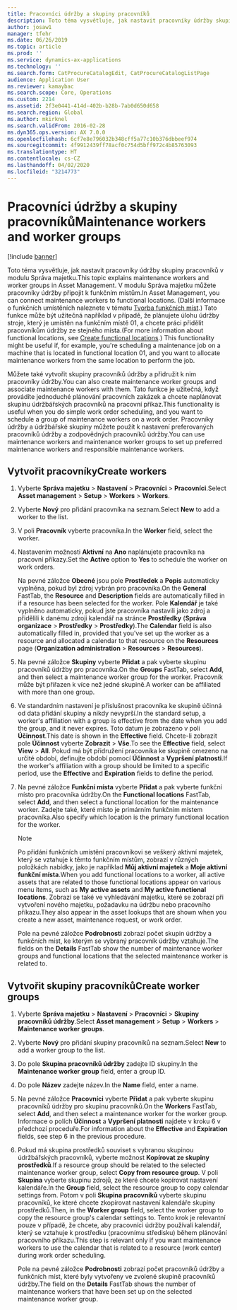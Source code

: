 ```yaml
---
title: Pracovníci údržby a skupiny pracovníků
description: Toto téma vysvětluje, jak nastavit pracovníky údržby skupiny pracovníků v modulu Správa majetku.
author: josaw1
manager: tfehr
ms.date: 06/26/2019
ms.topic: article
ms.prod: ''
ms.service: dynamics-ax-applications
ms.technology: ''
ms.search.form: CatProcureCatalogEdit, CatProcureCatalogListPage
audience: Application User
ms.reviewer: kamaybac
ms.search.scope: Core, Operations
ms.custom: 2214
ms.assetid: 2f3e0441-414d-402b-b28b-7ab0d650d658
ms.search.region: Global
ms.author: mkirknel
ms.search.validFrom: 2016-02-28
ms.dyn365.ops.version: AX 7.0.0
ms.openlocfilehash: 6cf7e8e796032b348cff5a77c10b376dbbeef974
ms.sourcegitcommit: 4f9912439ff78acf0c754d5bff972c4b85763093
ms.translationtype: HT
ms.contentlocale: cs-CZ
ms.lasthandoff: 04/02/2020
ms.locfileid: "3214773"
---
```

# <a name="maintenance-workers-and-worker-groups"></a><span data-ttu-id="12095-103">Pracovníci údržby a skupiny pracovníků</span><span class="sxs-lookup"><span data-stu-id="12095-103">Maintenance workers and worker groups</span></span>

[!include [banner](../../includes/banner.md)]

 

<span data-ttu-id="12095-104">Toto téma vysvětluje, jak nastavit pracovníky údržby skupiny pracovníků v modulu Správa majetku.</span><span class="sxs-lookup"><span data-stu-id="12095-104">This topic explains maintenance workers and worker groups in Asset Management.</span></span> <span data-ttu-id="12095-105">V modulu Správa majetku můžete pracovníky údržby připojit k funkčním místům.</span><span class="sxs-lookup"><span data-stu-id="12095-105">In Asset Management, you can connect maintenance workers to functional locations.</span></span> <span data-ttu-id="12095-106">(Další informace o funkčních umístěních naleznete v tématu [Tvorba funkčních míst](../functional-locations/create-functional-locations.md).) Tato funkce může být užitečná například v případě, že plánujete úlohu údržby stroje, který je umístěn na funkčním místě 01, a chcete práci přidělit pracovníkům údržby ze stejného místa.</span><span class="sxs-lookup"><span data-stu-id="12095-106">(For more information about functional locations, see [Create functional locations](../functional-locations/create-functional-locations.md).) This functionality might be useful if, for example, you're scheduling a maintenance job on a machine that is located in functional location 01, and you want to allocate maintenance workers from the same location to perform the job.</span></span>

<span data-ttu-id="12095-107">Můžete také vytvořit skupiny pracovníků údržby a přidružit k nim pracovníky údržby.</span><span class="sxs-lookup"><span data-stu-id="12095-107">You can also create maintenance worker groups and associate maintenance workers with them.</span></span> <span data-ttu-id="12095-108">Tato funkce je užitečná, když provádíte jednoduché plánování pracovních zakázek a chcete naplánovat skupinu údržbářských pracovníků na pracovní příkaz.</span><span class="sxs-lookup"><span data-stu-id="12095-108">This functionality is useful when you do simple work order scheduling, and you want to schedule a group of maintenance workers on a work order.</span></span> <span data-ttu-id="12095-109">Pracovníky údržby a údržbářské skupiny můžete použít k nastavení preferovaných pracovníků údržby a zodpovědných pracovníků údržby.</span><span class="sxs-lookup"><span data-stu-id="12095-109">You can use maintenance workers and maintenance worker groups to set up preferred maintenance workers and responsible maintenance workers.</span></span> 


## <a name="create-workers"></a><span data-ttu-id="12095-110">Vytvořit pracovníky</span><span class="sxs-lookup"><span data-stu-id="12095-110">Create workers</span></span>

1. <span data-ttu-id="12095-111">Vyberte **Správa majetku** \> **Nastavení** \> **Pracovníci** \> **Pracovníci**.</span><span class="sxs-lookup"><span data-stu-id="12095-111">Select **Asset management** \> **Setup** \> **Workers** \> **Workers**.</span></span>
2. <span data-ttu-id="12095-112">Vyberte **Nový** pro přidání pracovníka na seznam.</span><span class="sxs-lookup"><span data-stu-id="12095-112">Select **New** to add a worker to the list.</span></span>
3. <span data-ttu-id="12095-113">V poli **Pracovník** vyberte pracovníka.</span><span class="sxs-lookup"><span data-stu-id="12095-113">In the **Worker** field, select the worker.</span></span>
4. <span data-ttu-id="12095-114">Nastavením možnosti **Aktivní** na **Ano** naplánujete pracovníka na pracovní příkazy.</span><span class="sxs-lookup"><span data-stu-id="12095-114">Set the **Active** option to **Yes** to schedule the worker on work orders.</span></span>

    <span data-ttu-id="12095-115">Na pevné záložce **Obecné** jsou pole **Prostředek** a **Popis** automaticky vyplněna, pokud byl zdroj vybrán pro pracovníka.</span><span class="sxs-lookup"><span data-stu-id="12095-115">On the **General** FastTab, the **Resource** and **Description** fields are automatically filled in if a resource has been selected for the worker.</span></span> <span data-ttu-id="12095-116">Pole **Kalendář** je také vyplněno automaticky, pokud jste pracovníka nastavili jako zdroj a přidělili k danému zdroji kalendář na stránce **Prostředky** (**Správa organizace** \> **Prostředky** \> **Prostředky**).</span><span class="sxs-lookup"><span data-stu-id="12095-116">The **Calendar** field is also automatically filled in, provided that you've set up the worker as a resource and allocated a calendar to that resource on the **Resources** page (**Organization administration** \> **Resources** \> **Resources**).</span></span>

5. <span data-ttu-id="12095-117">Na pevné záložce **Skupiny** vyberte **Přidat** a pak vyberte skupinu pracovníků údržby pro pracovníka.</span><span class="sxs-lookup"><span data-stu-id="12095-117">On the **Groups** FastTab, select **Add**, and then select a maintenance worker group for the worker.</span></span> <span data-ttu-id="12095-118">Pracovník může být přiřazen k více než jedné skupině.</span><span class="sxs-lookup"><span data-stu-id="12095-118">A worker can be affiliated with more than one group.</span></span>
6. <span data-ttu-id="12095-119">Ve standardním nastavení je příslušnost pracovníka ke skupině účinná od data přidání skupiny a nikdy nevyprší.</span><span class="sxs-lookup"><span data-stu-id="12095-119">In the standard setup, a worker's affiliation with a group is effective from the date when you add the group, and it never expires.</span></span> <span data-ttu-id="12095-120">Toto datum je zobrazeno v poli **Účinnost**.</span><span class="sxs-lookup"><span data-stu-id="12095-120">This date is shown in the **Effective** field.</span></span> <span data-ttu-id="12095-121">Chcete-li zobrazit pole **Účinnost** vyberte **Zobrazit** \> **Vše**.</span><span class="sxs-lookup"><span data-stu-id="12095-121">To see the **Effective** field, select **View** \> **All**.</span></span> <span data-ttu-id="12095-122">Pokud má být přidružení pracovníka ke skupině omezeno na určité období, definujte období pomocí **Účinnost** a **Vypršení platnosti**.</span><span class="sxs-lookup"><span data-stu-id="12095-122">If the worker's affiliation with a group should be limited to a specific period, use the **Effective** and **Expiration** fields to define the period.</span></span>
7. <span data-ttu-id="12095-123">Na pevné záložce **Funkční místa** vyberte **Přidat** a pak vyberte funkční místo pro pracovníka údržby.</span><span class="sxs-lookup"><span data-stu-id="12095-123">On the **Functional locations** FastTab, select **Add**, and then select a functional location for the maintenance worker.</span></span> <span data-ttu-id="12095-124">Zadejte také, které místo je primárním funkčním místem pracovníka.</span><span class="sxs-lookup"><span data-stu-id="12095-124">Also specify which location is the primary functional location for the worker.</span></span>

    > [!NOTE]
    > <span data-ttu-id="12095-125">Po přidání funkčních umístění pracovníkovi se veškerý aktivní majetek, který se vztahuje k těmto funkčním místům, zobrazí v různých položkách nabídky, jako je například **Můj aktivní majetek** a **Moje aktivní funkční místa**.</span><span class="sxs-lookup"><span data-stu-id="12095-125">When you add functional locations to a worker, all active assets that are related to those functional locations appear on various menu items, such as **My active assets** and **My active functional locations**.</span></span> <span data-ttu-id="12095-126">Zobrazí se také ve vyhledávání majetku, které se zobrazí při vytvoření nového majetku, požadavku na údržbu nebo pracovního příkazu.</span><span class="sxs-lookup"><span data-stu-id="12095-126">They also appear in the asset lookups that are shown when you create a new asset, maintenance request, or work order.</span></span>

    <span data-ttu-id="12095-127">Pole na pevné záložce **Podrobnosti** zobrazí počet skupin údržby a funkčních míst, ke kterým se vybraný pracovník údržby vztahuje.</span><span class="sxs-lookup"><span data-stu-id="12095-127">The fields on the **Details** FastTab show the number of maintenance worker groups and functional locations that the selected maintenance worker is related to.</span></span>

## <a name="create-worker-groups"></a><span data-ttu-id="12095-128">Vytvořit skupiny pracovníků</span><span class="sxs-lookup"><span data-stu-id="12095-128">Create worker groups</span></span>

1. <span data-ttu-id="12095-129">Vyberte **Správa majetku** \> **Nastavení** \> **Pracovníci** \> **Skupiny pracovníků údržby**.</span><span class="sxs-lookup"><span data-stu-id="12095-129">Select **Asset management** \> **Setup** \> **Workers** \> **Maintenance worker groups**.</span></span>
2. <span data-ttu-id="12095-130">Vyberte **Nový** pro přidání skupiny pracovníků na seznam.</span><span class="sxs-lookup"><span data-stu-id="12095-130">Select **New** to add a worker group to the list.</span></span>
3. <span data-ttu-id="12095-131">Do pole **Skupina pracovníků údržby** zadejte ID skupiny.</span><span class="sxs-lookup"><span data-stu-id="12095-131">In the **Maintenance worker group** field, enter a group ID.</span></span>
4. <span data-ttu-id="12095-132">Do pole **Název** zadejte název.</span><span class="sxs-lookup"><span data-stu-id="12095-132">In the **Name** field, enter a name.</span></span>
5. <span data-ttu-id="12095-133">Na pevné záložce **Pracovníci** vyberte **Přidat** a pak vyberte skupinu pracovníků údržby pro skupinu pracovníků.</span><span class="sxs-lookup"><span data-stu-id="12095-133">On the **Workers** FastTab, select **Add**, and then select a maintenance worker for the worker group.</span></span> <span data-ttu-id="12095-134">Informace o polích **Účinnost** a **Vypršení platnosti** najdete v kroku 6 v předchozí proceduře.</span><span class="sxs-lookup"><span data-stu-id="12095-134">For information about the **Effective** and **Expiration** fields, see step 6 in the previous procedure.</span></span>
6. <span data-ttu-id="12095-135">Pokud má skupina prostředků souviset s vybranou skupinou údržbářských pracovníků, vyberte možnost **Kopírovat ze skupiny prostředků**.</span><span class="sxs-lookup"><span data-stu-id="12095-135">If a resource group should be related to the selected maintenance worker group, select **Copy from resource group**.</span></span> <span data-ttu-id="12095-136">V poli **Skupina** vyberte skupinu zdrojů, ze které chcete kopírovat nastavení kalendáře.</span><span class="sxs-lookup"><span data-stu-id="12095-136">In the **Group** field, select the resource group to copy calendar settings from.</span></span> <span data-ttu-id="12095-137">Potom v poli **Skupina pracovníků** vyberte skupinu pracovníků, ke které chcete zkopírovat nastavení kalendáře skupiny prostředků.</span><span class="sxs-lookup"><span data-stu-id="12095-137">Then, in the **Worker group** field, select the worker group to copy the resource group's calendar settings to.</span></span> <span data-ttu-id="12095-138">Tento krok je relevantní pouze v případě, že chcete, aby pracovníci údržby používali kalendář, který se vztahuje k prostředku (pracovnímu středisku) během plánování pracovního příkazu.</span><span class="sxs-lookup"><span data-stu-id="12095-138">This step is relevant only if you want maintenance workers to use the calendar that is related to a resource (work center) during work order scheduling.</span></span>

    <span data-ttu-id="12095-139">Pole na pevné záložce **Podrobnosti** zobrazí počet pracovníků údržby a funkčních míst, které byly vytvořeny ve zvolené skupině pracovníků údržby.</span><span class="sxs-lookup"><span data-stu-id="12095-139">The field on the **Details** FastTab shows the number of maintenance workers that have been set up on the selected maintenance worker group.</span></span>
